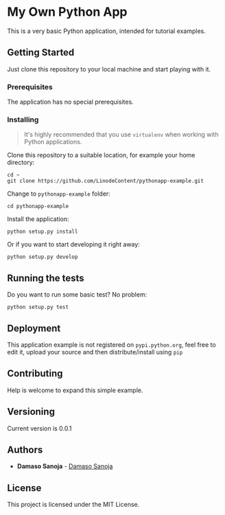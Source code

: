 # My Own Python App

This is a very basic Python application, intended for tutorial examples.

## Getting Started

Just clone this repository to your local machine and start playing with it.

### Prerequisites

The application has no special prerequisites.

### Installing

>It's highly recommended that you use `virtualenv` when working with Python applications.

Clone this repository to a suitable location, for example your home directory:

```
cd ~
git clone https://github.com/LinodeContent/pythonapp-example.git
```

Change to `pythonapp-example` folder:

```
cd pythonapp-example
```

Install the application:

```
python setup.py install
```

Or if you want to start developing it right away:

```
python setup.py develop
```


## Running the tests

Do you want to run some basic test? No problem:

```
python setup.py test
```

## Deployment

This application example is not registered on `pypi.python.org`, feel free to edit it, upload your source and then distribute/install using `pip` 

## Contributing

Help is welcome to expand this simple example.

## Versioning

Current version is 0.0.1

## Authors

* **Damaso Sanoja** - [Damaso Sanoja](https://github.com/damasosanoja)

## License

This project is licensed under the MIT License.


